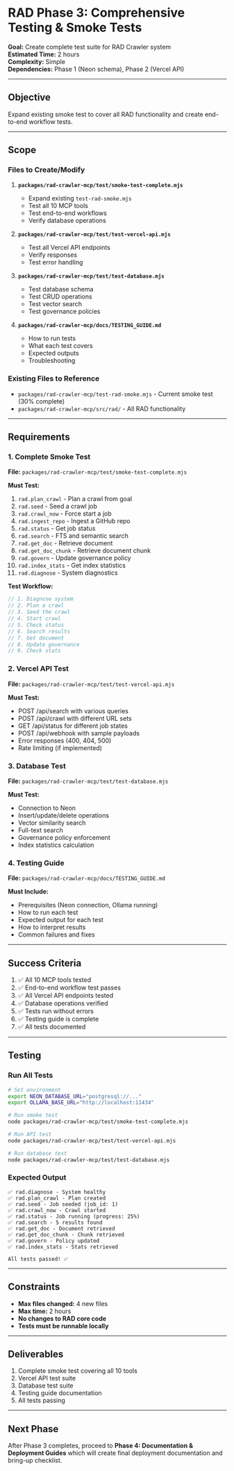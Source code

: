 # RAD Phase 3: Comprehensive Testing & Smoke Tests

**Goal:** Create complete test suite for RAD Crawler system  
**Estimated Time:** 2 hours  
**Complexity:** Simple  
**Dependencies:** Phase 1 (Neon schema), Phase 2 (Vercel API)

---

## Objective

Expand existing smoke test to cover all RAD functionality and create end-to-end workflow tests.

---

## Scope

### Files to Create/Modify

1. **`packages/rad-crawler-mcp/test/smoke-test-complete.mjs`**
   - Expand existing `test-rad-smoke.mjs`
   - Test all 10 MCP tools
   - Test end-to-end workflows
   - Verify database operations

2. **`packages/rad-crawler-mcp/test/test-vercel-api.mjs`**
   - Test all Vercel API endpoints
   - Verify responses
   - Test error handling

3. **`packages/rad-crawler-mcp/test/test-database.mjs`**
   - Test database schema
   - Test CRUD operations
   - Test vector search
   - Test governance policies

4. **`packages/rad-crawler-mcp/docs/TESTING_GUIDE.md`**
   - How to run tests
   - What each test covers
   - Expected outputs
   - Troubleshooting

### Existing Files to Reference

- `packages/rad-crawler-mcp/test-rad-smoke.mjs` - Current smoke test (30% complete)
- `packages/rad-crawler-mcp/src/rad/` - All RAD functionality

---

## Requirements

### 1. Complete Smoke Test

**File:** `packages/rad-crawler-mcp/test/smoke-test-complete.mjs`

**Must Test:**
1. `rad.plan_crawl` - Plan a crawl from goal
2. `rad.seed` - Seed a crawl job
3. `rad.crawl_now` - Force start a job
4. `rad.ingest_repo` - Ingest a GitHub repo
5. `rad.status` - Get job status
6. `rad.search` - FTS and semantic search
7. `rad.get_doc` - Retrieve document
8. `rad.get_doc_chunk` - Retrieve document chunk
9. `rad.govern` - Update governance policy
10. `rad.index_stats` - Get index statistics
11. `rad.diagnose` - System diagnostics

**Test Workflow:**
```javascript
// 1. Diagnose system
// 2. Plan a crawl
// 3. Seed the crawl
// 4. Start crawl
// 5. Check status
// 6. Search results
// 7. Get document
// 8. Update governance
// 9. Check stats
```

### 2. Vercel API Test

**File:** `packages/rad-crawler-mcp/test/test-vercel-api.mjs`

**Must Test:**
- POST /api/search with various queries
- POST /api/crawl with different URL sets
- GET /api/status for different job states
- POST /api/webhook with sample payloads
- Error responses (400, 404, 500)
- Rate limiting (if implemented)

### 3. Database Test

**File:** `packages/rad-crawler-mcp/test/test-database.mjs`

**Must Test:**
- Connection to Neon
- Insert/update/delete operations
- Vector similarity search
- Full-text search
- Governance policy enforcement
- Index statistics calculation

### 4. Testing Guide

**File:** `packages/rad-crawler-mcp/docs/TESTING_GUIDE.md`

**Must Include:**
- Prerequisites (Neon connection, Ollama running)
- How to run each test
- Expected output for each test
- How to interpret results
- Common failures and fixes

---

## Success Criteria

1. ✅ All 10 MCP tools tested
2. ✅ End-to-end workflow test passes
3. ✅ All Vercel API endpoints tested
4. ✅ Database operations verified
5. ✅ Tests run without errors
6. ✅ Testing guide is complete
7. ✅ All tests documented

---

## Testing

### Run All Tests
```bash
# Set environment
export NEON_DATABASE_URL="postgresql://..."
export OLLAMA_BASE_URL="http://localhost:11434"

# Run smoke test
node packages/rad-crawler-mcp/test/smoke-test-complete.mjs

# Run API test
node packages/rad-crawler-mcp/test/test-vercel-api.mjs

# Run database test
node packages/rad-crawler-mcp/test/test-database.mjs
```

### Expected Output
```
✅ rad.diagnose - System healthy
✅ rad.plan_crawl - Plan created
✅ rad.seed - Job seeded (job_id: 1)
✅ rad.crawl_now - Crawl started
✅ rad.status - Job running (progress: 25%)
✅ rad.search - 5 results found
✅ rad.get_doc - Document retrieved
✅ rad.get_doc_chunk - Chunk retrieved
✅ rad.govern - Policy updated
✅ rad.index_stats - Stats retrieved

All tests passed! ✅
```

---

## Constraints

- **Max files changed:** 4 new files
- **Max time:** 2 hours
- **No changes to RAD core code**
- **Tests must be runnable locally**

---

## Deliverables

1. Complete smoke test covering all 10 tools
2. Vercel API test suite
3. Database test suite
4. Testing guide documentation
5. All tests passing

---

## Next Phase

After Phase 3 completes, proceed to **Phase 4: Documentation & Deployment Guides** which will create final deployment documentation and bring-up checklist.

